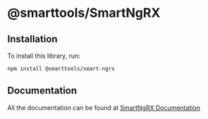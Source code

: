 # @smarttools/SmartNgRX

## Installation

To install this library, run:

```bash
npm install @smarttools/smart-ngrx
```

## Documentation

All the documentation can be found at [SmartNgRX Documentation](https://davembush.github.io/SmartNgRX/)
